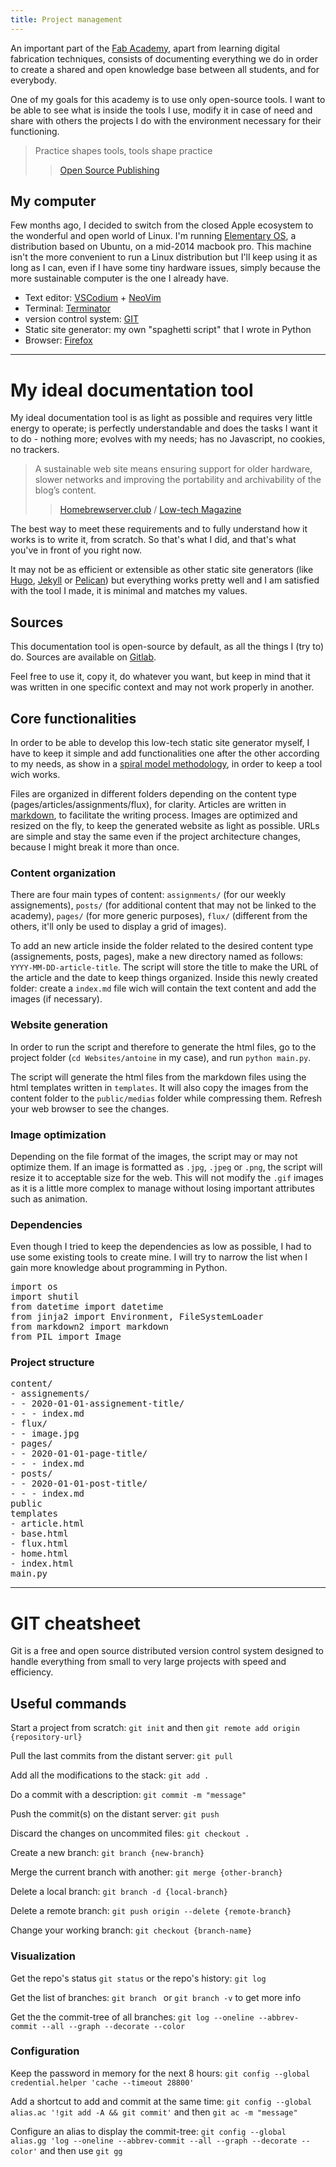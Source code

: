 ```yaml
---
title: Project management
---
```


An important part of the [Fab Academy](https://fabacademy.org/), apart from learning digital fabrication techniques, consists of documenting everything we do in order to create a shared and open knowledge base between all students, and for everybody.

One of my goals for this academy is to use only open-source tools. I want to be able to see what is inside the tools I use, modify it in case of need and share with others the projects I do with the environment necessary for their functioning.

> Practice shapes tools, tools shape practice
> > [Open Source Publishing](http://osp.kitchen/)

## My computer

Few months ago, I decided to switch from the closed Apple ecosystem to the wonderful and open world of Linux. I'm running [Elementary OS](https://elementary.io/), a distribution based on Ubuntu, on a mid-2014 macbook pro. This machine isn't the more convenient to run a Linux distribution but I'll keep using it as long as I can, even if I have some tiny hardware issues, simply because the more sustainable computer is the one I already have.

- Text editor: [VSCodium](https://vscodium.com/) + [NeoVim](https://neovim.io/)
- Terminal: [Terminator](https://github.com/software-jessies-org/jessies/wiki/Terminator)
- version control system: [GIT](https://git-scm.com/)
- Static site generator: my own "spaghetti script" that I wrote in Python
- Browser: [Firefox](https://www.mozilla.org/en-US/firefox/new/)

---

# My ideal documentation tool

My ideal documentation tool is as light as possible and requires very little energy to operate; is perfectly understandable and does the tasks I want it to do - nothing more; evolves with my needs; has no Javascript, no cookies, no trackers.

> A sustainable web site means ensuring support for older hardware, slower networks and improving the portability and archivability of the blog’s content.
> > [Homebrewserver.club](https://homebrewserver.club/low-tech-website-howto.html) / [Low-tech Magazine](https://solar.lowtechmagazine.com/2018/09/how-to-build-a-lowtech-website.html)

The best way to meet these requirements and to fully understand how it works is to write it, from scratch. So that's what I did, and that's what you've in front of you right now.

It may not be as efficient or extensible as other static site generators (like [Hugo](https://gohugo.io/), [Jekyll](https://jekyllrb.com/) or [Pelican](https://blog.getpelican.com/)) but everything works pretty well and I am satisfied with the tool I made, it is minimal and matches my values.

## Sources

This documentation tool is open-source by default, as all the things I (try to) do. Sources are available on [Gitlab](https://gitlab.com/antoine.j/antoinestudio).

Feel free to use it, copy it, do whatever you want, but keep in mind that it was written in one specific context and may not work properly in another.


## Core functionalities

In order to be able to develop this low-tech static site generator myself, I have to keep it simple and add functionalities one after the other according to my needs, as show in a [spiral model methodology](https://en.wikipedia.org/wiki/Spiral_model), in order to keep a tool wich works.

Files are organized in different folders depending on the content type (pages/articles/assignments/flux), for clarity. Articles are written in [markdown](https://en.wikipedia.org/wiki/Markdown), to facilitate the writing process. Images are optimized and resized on the fly, to keep the generated website as light as possible. URLs are simple and stay the same even if the project architecture changes, because I might break it more than once.

### Content organization

There are four main types of content: `assignments/` (for our weekly assignements), `posts/` (for additional content that may not be linked to the academy), `pages/` (for more generic purposes), `flux/` (different from the others, it'll only be used to display a grid of images).

To add an new article inside the folder related to the desired content type (assignements, posts, pages), make a new directory named as follows: `YYYY-MM-DD-article-title`. The script will store the title to make the URL of the article and the date to keep things organized. Inside this newly created folder: create a `index.md` file wich will contain the text content and add the images (if necessary).

### Website generation

In order to run the script and therefore to generate the html files, go to the project folder (`cd Websites/antoine` in my case), and run `python main.py`.

The script will generate the html files from the markdown files using the html templates written in `templates`. It will also copy the images from the content folder to the `public/medias` folder while compressing them. Refresh your web browser to see the changes.


### Image optimization

Depending on the file format of the images, the script may or may not optimize them. If an image is formatted as `.jpg`, `.jpeg` or `.png`, the script will resize it to acceptable size for the web. This will not modify the `.gif` images as it is a little more complex to manage without losing important attributes such as animation.

### Dependencies

Even though I tried to keep the dependencies as low as possible, I had to use some existing tools to create mine. I will try to narrow the list when I gain more knowledge about programming in Python.

<pre>
import os
import shutil
from datetime import datetime
from jinja2 import Environment, FileSystemLoader 
from markdown2 import markdown
from PIL import Image
</pre>

### Project structure

<pre>
content/
- assignements/
- - 2020-01-01-assignement-title/
- - - index.md
- flux/
- - image.jpg
- pages/
- - 2020-01-01-page-title/
- - - index.md
- posts/
- - 2020-01-01-post-title/
- - - index.md
public
templates
- article.html
- base.html
- flux.html
- home.html
- index.html
main.py
</pre>

---

# GIT cheatsheet 

Git is a free and open source distributed version control system designed to handle everything from small to very large projects with speed and efficiency.

## Useful commands

Start a project from scratch: `git init` and then `git remote add origin {repository-url}`

Pull the last commits from the distant server: `git pull`

Add all the modifications to the stack: `git add .`

Do a commit with a description: `git commit -m "message"`

Push the commit(s) on the distant server: `git push`

Discard the changes on uncommited files: `git checkout .`

Create a new branch: `git branch {new-branch}`

Merge the current branch with another: `git merge {other-branch}`

Delete a local branch: `git branch -d {local-branch}`

Delete a remote branch: `git push origin --delete {remote-branch}`

Change your working branch: `git checkout {branch-name}`

### Visualization

Get the repo's status `git status` or the repo's history: `git log`

Get the list of branches:  `git branch ` or `git branch -v` to get more info

Get the the commit-tree of all branches: `git log --oneline --abbrev-commit --all --graph --decorate --color`

### Configuration

Keep the password in memory for the next 8 hours: `git config --global credential.helper 'cache --timeout 28800'`

Add a shortcut to add and commit at the same time: `git config --global alias.ac '!git add -A && git commit'` and then `git ac -m "message"`

Configure an alias to display the commit-tree:  `git config --global alias.gg 'log --oneline --abbrev-commit --all --graph --decorate --color'` and then use `git gg`